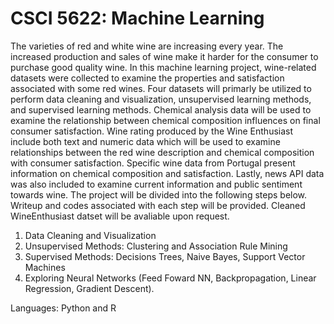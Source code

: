 # CSCI 5622: Machine Learning
The varieties of red and white wine are increasing every year. The increased production and sales of wine make it harder for the consumer to purchase good quality wine.
In this machine learning project, wine-related datasets were collected to examine the properties and satisfaction associated with some red wines. 
Four datasets will primarly be utilized to perform data cleaning and visualization, unsupervised learning methods, and supervised learning methods.
Chemical analysis data will be used to examine the relationship between chemical composition influences on final consumer satisfaction.
Wine rating produced by the Wine Enthusiast include both text and numeric data which will be used to examine relationships between the red wine description and chemical composition with consumer satisfaction.
Specific wine data from Portugal present information on chemical composition and satisfaction. Lastly, news API data was also included to examine current information and public sentiment towards wine. 
The project will be divided into the following steps below. Writeup and codes associated with each step will be provided. Cleaned WineEnthusiast datset will be avaliable upon request. 


1) Data Cleaning and Visualization
2) Unsupervised Methods: Clustering and Association Rule Mining
3) Supervised Methods: Decisions Trees, Naive Bayes, Support Vector Machines 
4) Exploring Neural Networks (Feed Foward NN, Backpropagation, Linear Regression, Gradient Descent). 

Languages: Python and R 
